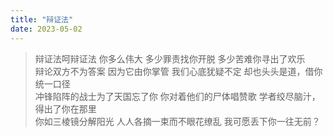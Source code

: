 ```yaml
---
title: "辩证法"
date: 2023-05-02
---
```


>辩证法呵辩证法
你多么伟大
多少罪责找你开脱
多少苦难你寻出了欢乐
<br>辩论双方不为答案
因为它由你掌管
我们心底犹疑不定
却也头头是道，借你统一口径
<br>冲锋陷阵的战士为了天国忘了你
你对着他们的尸体唱赞歌
学者绞尽脑汁，得出了你在那里
<br>你如三棱镜分解阳光
人人各摘一束而不眼花缭乱
我可愿丢下你一往无前？